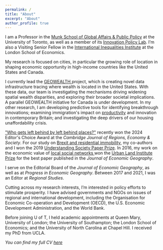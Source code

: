 ```yaml
---
permalink: /
title: "About"
excerpt: "About"
author_profile: true
---
```


I am a Professor in the  <a href="https://munkschool.utoronto.ca" target="_blank">Munk School of Global Affairs & Public Policy</a> at the University of Toronto, as well as a member of its <a href="https://munkschool.utoronto.ca/ipl" target="_blank">Innovation Policy Lab</a>. I’m also a Visiting Senior Fellow in the <a href="http://www.lse.ac.uk/International-Inequalities" target="_blank"> International Inequalities Institute</a> at the London School of Economics.

My research is focused on cities, in particular the growing role of location in shaping economic opportunity in high-income countries like the United States and Canada.

I currently lead the <a href="https://www.geowealthlab.org/" target="_blank"> GEOWEALTH </a>project, which is creating novel data infrastructure tracing where wealth is located in the United States. With these data, our team is investigating the mechanisms driving widening spatial wealth disparities, and exploring their broader societal implications. A parallel GEOWEALTH initiative for Canada is under development. In my other research, I am developing predictive tools for identifying breakthrough innovations; examining immigration's impact on <a href="https://www.ukri.org/what-we-do/browse-our-areas-of-investment-and-support/the-economy/productivity/"  target="_blank" >productivity</a> and innovation in contemporary Britain; and investigating the deep drivers of our housing unaffordability crisis.

<a href="https://doi.org/10.1093/cjres/rsad031" target="_blank">"Who gets left behind by left behind places?"</a> recently won the 2024 Editor's Choice Award at the <i>Cambridge Journal of Regions, Economy & Society</i>. For our study on <a href="https://doi.org/10.1093/cjres/rsx027" target="_blank"> Brexit and residential immobility</a>, my co-authors and I won the 2019 <a href="https://www.understandingsociety.ac.uk/2019/07/11/prizes-for-researchers-and-papers-at-understanding-society-conference" target="_blank">Understanding Society Paper Prize</a>. In 2016, my work on the economic value of <a href="https://doi.org/10.1093/jeg/lbv043" target="_blank">local social networks <a/> won the <a href="https://academic.oup.com/joeg/pages/urban_land_institute_prize" target="_blank">Urban Land Institute Prize</a> for the best paper published in the <i>Journal of Economic Geography</i>.

I serve on the Editorial Board of the <i>Journal of Economic Geography</i>, as well as at <i> Progress in Economic Geography</i>. Between 2017 and 2021, I was an Editor at <i>Regional Studies</i>.

Cutting across my research interests, I’m interested in policy efforts to stimulate prosperity. I have advised governments and NGOs on issues of regional and international development, including the Organisation for Economic Co-operation and Development (OECD), the U.S. Economic Development Administration, and the World Bank. 

Before joining U of T, I held academic appointments at Queen Mary, University of London; the University of Southampton; the London School of Economics; and the University of North Carolina at Chapel Hill. I received my PhD from UCLA. 

_You can find my full CV <a href="/_pages/tkemeny_cv.pdf">here</a>_


